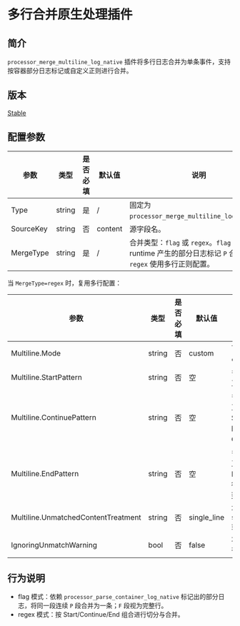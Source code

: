 # 多行合并原生处理插件

## 简介

`processor_merge_multiline_log_native` 插件将多行日志合并为单条事件，支持按容器部分日志标记或自定义正则进行合并。

## 版本

[Stable](../../stability-level.md)

## 配置参数

|  **参数**  |  **类型**  |  **是否必填**  |  **默认值**  |  **说明**  |
| --- | --- | --- | --- | --- |
|  Type  |  string  |  是  |  /  |  固定为 `processor_merge_multiline_log_native`。 |
|  SourceKey  |  string  |  否  |  content  |  源字段名。 |
|  MergeType  |  string  |  是  |  /  |  合并类型：`flag` 或 `regex`。`flag` 基于容器 runtime 产生的部分日志标记 `P` 合并，`regex` 使用多行正则配置。 |

当 `MergeType=regex` 时，复用多行配置：

| 参数 | 类型 | 是否必填 | 默认值 | 说明 |
| --- | --- | --- | --- | --- |
| Multiline.Mode | string | 否 | custom | 可选 `custom`/`JSON`。 |
| Multiline.StartPattern | string | 否 | 空 | 多行起始匹配正则。 |
| Multiline.ContinuePattern | string | 否 | 空 | 多行中间匹配正则。与 Start/End 同时配置将忽略 Continue。 |
| Multiline.EndPattern | string | 否 | 空 | 多行结束匹配正则。仅配置 End 时将从首行开始累积直到匹配 End。 |
| Multiline.UnmatchedContentTreatment | string | 否 | single_line | 不匹配处理：`single_line` 或 `discard`。 |
| IgnoringUnmatchWarning | bool | 否 | false | 不匹配告警是否忽略。 |

## 行为说明

- flag 模式：依赖 `processor_parse_container_log_native` 标记出的部分日志，将同一段连续 `P` 段合并为一条；`F` 段视为完整行。
- regex 模式：按 Start/Continue/End 组合进行切分与合并。
